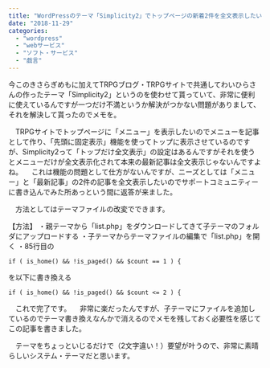 ```yaml
---
title: "WordPressのテーマ「Simplicity2」でトップページの新着2件を全文表示したい場合"
date: "2018-11-29"
categories: 
  - "wordpress"
  - "webサービス"
  - "ソフト・サービス"
  - "戯言"
---
```


今このきさらぎめもに加えてTRPGブログ・TRPGサイトで共通してわいひらさんの作ったテーマ「Simplicity2」というのを使わせて貰っていて、非常に便利に使えているんですが一つだけ不満というか解決がつかない問題がありまして、それを解決して貰ったのでメモを。

　TRPGサイトでトップページに「メニュー」を表示したいのでメニューを記事として作り、「先頭に固定表示」機能を使ってトップに表示させているのですが、Simplicity2って「トップだけ全文表示」の設定はあるんですがそれを使うとメニューだけが全文表示化されて本来の最新記事は全文表示じゃないんですよね。 　これは機能の問題として仕方がないんですが、ニーズとしては「メニュー」と「最新記事」の2件の記事を全文表示したいのでサポートコミュニティーに書き込んでみた所あっという間に返答が来ました。

　方法としてはテーマファイルの改変でできます。

【方法】 ・親テーマから「list.php」をダウンロードしてきて子テーマのフォルダにアップロードする ・子テーマからテーマファイルの編集で「list.php」を開く ・85行目の

`if ( is_home() && !is_paged() && $count == 1 ) {`

を以下に書き換える

`if ( is_home() && !is_paged() && $count <= 2 ) {`

　これで完了です。 　非常に楽だったんですが、子テーマにファイルを追加しているのでテーマ書き換えなんかで消えるのでメモを残しておく必要性を感じてこの記事を書きました。

　テーマをちょっといじるだけで（2文字違い！）要望が叶うので、非常に素晴らしいシステム・テーマだと思います。
